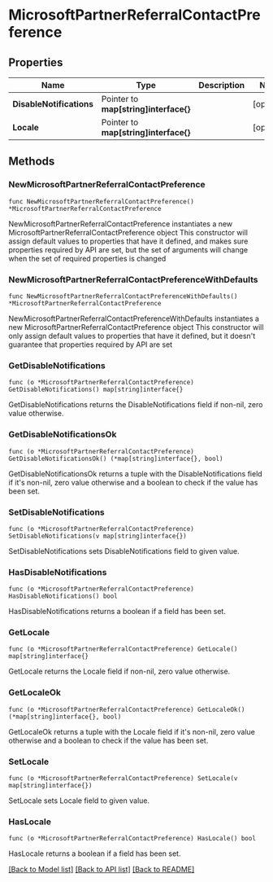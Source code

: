 # MicrosoftPartnerReferralContactPreference

## Properties

Name | Type | Description | Notes
------------ | ------------- | ------------- | -------------
**DisableNotifications** | Pointer to **map[string]interface{}** |  | [optional] 
**Locale** | Pointer to **map[string]interface{}** |  | [optional] 

## Methods

### NewMicrosoftPartnerReferralContactPreference

`func NewMicrosoftPartnerReferralContactPreference() *MicrosoftPartnerReferralContactPreference`

NewMicrosoftPartnerReferralContactPreference instantiates a new MicrosoftPartnerReferralContactPreference object
This constructor will assign default values to properties that have it defined,
and makes sure properties required by API are set, but the set of arguments
will change when the set of required properties is changed

### NewMicrosoftPartnerReferralContactPreferenceWithDefaults

`func NewMicrosoftPartnerReferralContactPreferenceWithDefaults() *MicrosoftPartnerReferralContactPreference`

NewMicrosoftPartnerReferralContactPreferenceWithDefaults instantiates a new MicrosoftPartnerReferralContactPreference object
This constructor will only assign default values to properties that have it defined,
but it doesn't guarantee that properties required by API are set

### GetDisableNotifications

`func (o *MicrosoftPartnerReferralContactPreference) GetDisableNotifications() map[string]interface{}`

GetDisableNotifications returns the DisableNotifications field if non-nil, zero value otherwise.

### GetDisableNotificationsOk

`func (o *MicrosoftPartnerReferralContactPreference) GetDisableNotificationsOk() (*map[string]interface{}, bool)`

GetDisableNotificationsOk returns a tuple with the DisableNotifications field if it's non-nil, zero value otherwise
and a boolean to check if the value has been set.

### SetDisableNotifications

`func (o *MicrosoftPartnerReferralContactPreference) SetDisableNotifications(v map[string]interface{})`

SetDisableNotifications sets DisableNotifications field to given value.

### HasDisableNotifications

`func (o *MicrosoftPartnerReferralContactPreference) HasDisableNotifications() bool`

HasDisableNotifications returns a boolean if a field has been set.

### GetLocale

`func (o *MicrosoftPartnerReferralContactPreference) GetLocale() map[string]interface{}`

GetLocale returns the Locale field if non-nil, zero value otherwise.

### GetLocaleOk

`func (o *MicrosoftPartnerReferralContactPreference) GetLocaleOk() (*map[string]interface{}, bool)`

GetLocaleOk returns a tuple with the Locale field if it's non-nil, zero value otherwise
and a boolean to check if the value has been set.

### SetLocale

`func (o *MicrosoftPartnerReferralContactPreference) SetLocale(v map[string]interface{})`

SetLocale sets Locale field to given value.

### HasLocale

`func (o *MicrosoftPartnerReferralContactPreference) HasLocale() bool`

HasLocale returns a boolean if a field has been set.


[[Back to Model list]](../README.md#documentation-for-models) [[Back to API list]](../README.md#documentation-for-api-endpoints) [[Back to README]](../README.md)


